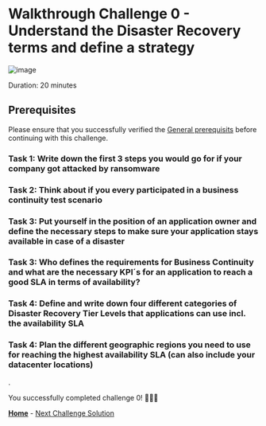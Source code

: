 # Walkthrough Challenge 0 - Understand the Disaster Recovery terms and define a strategy


![image](/03-Azure/01-03-Infrastructure/04_BCDR_Azure_Native/img/DifferentTerms.png)

Duration: 20 minutes

## Prerequisites

Please ensure that you successfully verified the [General prerequisits](../../Readme.md#general-prerequisites) before continuing with this challenge.

### Task 1: Write down the first 3 steps you would go for if your company got attacked by ransomware

### Task 2: Think about if you every participated in a business continuity test scenario

### Task 3: Put yourself in the position of an application owner and define the necessary steps to make sure your application stays available in case of a disaster

### Task 3: Who defines the requirements for Business Continuity and what are the necessary KPI´s for an application to reach a good SLA in terms of availability?

### Task 4: Define and write down four different categories of Disaster Recovery Tier Levels that applications can use incl. the availability SLA

### Task 4: Plan the different geographic regions you need to use for reaching the highest availability SLA (can also include your datacenter locations)
.

You successfully completed challenge 0! 🚀🚀🚀

 **[Home](../../Readme.md)** - [Next Challenge Solution](../challenge-1/solution.md)